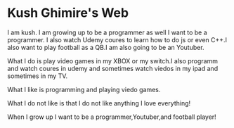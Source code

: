 # Kush Ghimire's Web 

I am kush. I am growing up to be a programmer as well I want to be a programmer. I also watch Udemy coures to learn how to do js or even C++.I also want to play football as a QB.I am also going to be an Youtuber.

What I do is play video games in my XBOX or my switch.I also programm and watch coures in udemy and sometimes watch viedos in my ipad and sometimes in my TV.

What I like is programming and playing viedo games.

What I do not like is that I do not like anything I love everything!

When I grow up I want to be a programmer,Youtuber,and football player!



